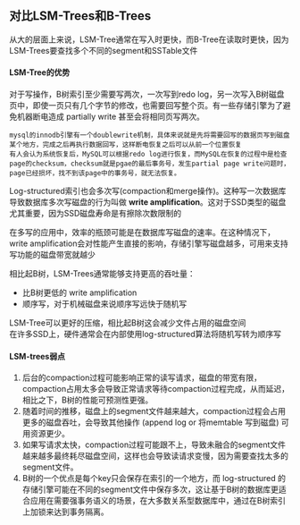 ## 对比LSM-Trees和B-Trees
从大的层面上来说，LSM-Tree通常在写入时更快，而B-Tree在读取时更快，因为LSM-Trees要查找多个不同的segment和SSTable文件

#### LSM-Tree的优势
对于写操作，B树索引至少需要写两次，一次写到redo log，另一次写入B树磁盘页中，即使一页只有几个字节的修改，也需要回写整个页。有一些存储引擎为了避免机器断电造成 partially write 甚至会将相同页写两次。  
```
mysql的innodb引擎有一个doublewrite机制，具体来说就是先将需要回写的数据页写到磁盘某个地方，完成之后再执行数据回写，这样断电恢复之后可以从前一个位置恢复  
有人会认为系统恢复后，MySQL可以根据redo log进行恢复，而MySQL在恢复的过程中是检查page的checksum，checksum就是pgae的最后事务号，发生partial page write问题时，page已经损坏，找不到该page中的事务号，就无法恢复。
```
Log-structured索引也会多次写(compaction和merge操作)。这种写一次数据库导致数据库多次写磁盘的行为叫做 **write amplification**。这对于SSD类型的磁盘尤其重要，因为SSD磁盘寿命是有擦除次数限制的  

在多写的应用中，效率的瓶颈可能是在数据库写磁盘的速率。在这种情况下，write amplification会对性能产生直接的影响，存储引擎写磁盘越多，可用来支持写功能的磁盘带宽就越少  

相比起B树，LSM-Trees通常能够支持更高的吞吐量：
- 比B树更低的 write amplification
- 顺序写，对于机械磁盘来说顺序写远快于随机写  

LSM-Tree可以更好的压缩，相比起B树这会减少文件占用的磁盘空间  
在许多SSD上，硬件通常会在内部使用log-structured算法将随机写转为顺序写

#### LSM-trees弱点
1. 后台的compaction过程可能影响正常的读写请求，磁盘的带宽有限，compaction占用太多会导致正常请求等待compaction过程完成，从而延迟，相比之下，B树的性能可预测性更强。
2. 随着时间的推移，磁盘上的segment文件越来越大，compaction过程会占用更多的磁盘吞吐，会导致其他操作 (append log or 将memtable 写到磁盘) 可用资源更少。
3. 如果写请求太快，compaction过程可能跟不上，导致未融合的segment文件越来越多最终耗尽磁盘空间，这样也会导致读请求变慢，因为需要查找太多的segment文件。
4. B树的一个优点是每个key只会保存在索引的一个地方，而 log-structured 的存储引擎可能在不同的segment文件中保存多次，这让基于B树的数据库更适合应用在需要强事务语义的场景，在大多数关系型数据库中，通过在B树索引上加锁来达到事务隔离。